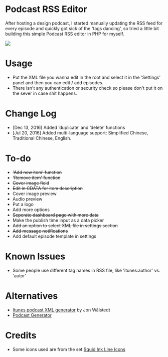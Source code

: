# Podcast RSS Editor
After hosting a design podcast, I started manually updating the RSS feed for every episode and quickly got sick of the 'tags dancing', so tried a little bit building this simple Podcast RSS editor in PHP for myself.

![](https://raw.githubusercontent.com/JJYing/Podcast-RSS-Editor/master/screenshot.jpg)

# Usage
- Put the XML file you wanna edit in the root and select it in the 'Settings' panel and then you can edit / add episodes.
- There isn't any authentication or security check so please don't put it on the sever in case shit happens.

# Change Log
- [Dec 13, 2016] Added ‘duplicate’ and ‘delete’ functions
- [Jul 20, 2016] Added multi-language support: Simplified Chinese, Traditional Chinese, English.

# To-do
- ~~'Add new item' function~~
- ~~'Remove item' function~~
- ~~Cover image field~~
- ~~Edit in CDATA for item description~~
- Cover image preview
- Audio preview
- Put a logo
- Add more options
- ~~Seperate dashboard page with more data~~
- Make the publish time input as a data picker
- ~~Add an option to select XML file in settings section~~
- ~~Add message notifications~~
- Add default episode template in settings

# Known Issues
- Some people use different tag names in RSS file, like 'itunes:author' vs. 'autor'

# Alternatives
- [Itunes podcast XML generator](http://codepen.io/jon-walstedt/pen/jsIup) by Jon Wålstedt
- [Podcast Generator](http://www.podcastgenerator.net/)

# Credits
- Some icons used are from the set [Squid Ink Line Icons](http://thesquid.ink/line-icons/)